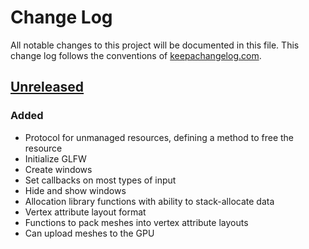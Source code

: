 # Change Log
All notable changes to this project will be documented in this file. This change log follows the conventions of [keepachangelog.com](http://keepachangelog.com/).

## [Unreleased]
### Added
- Protocol for unmanaged resources, defining a method to free the resource
- Initialize GLFW
- Create windows
- Set callbacks on most types of input
- Hide and show windows
- Allocation library functions with ability to stack-allocate data
- Vertex attribute layout format
- Functions to pack meshes into vertex attribute layouts
- Can upload meshes to the GPU

[Unreleased]: https://github.com/IGJoshua/s-expresso/compare/master..develop
